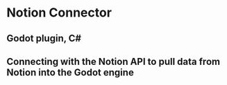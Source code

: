 # Notion Connector
## Godot plugin, C#
## Connecting with the Notion API to pull data from Notion into the Godot engine 
